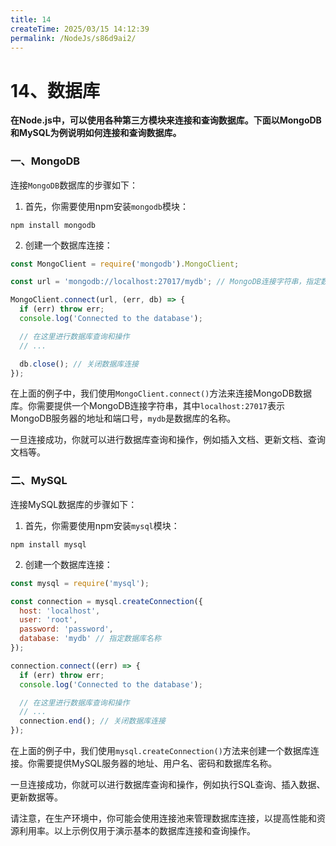 ```yaml
---
title: 14
createTime: 2025/03/15 14:12:39
permalink: /NodeJs/s86d9ai2/
---
```

# 14、数据库

**在Node.js中，可以使用各种第三方模块来连接和查询数据库。下面以MongoDB和MySQL为例说明如何连接和查询数据库。**

### 一、MongoDB

连接`MongoDB`数据库的步骤如下：

1. 首先，你需要使用npm安装`mongodb`模块：

```shell
npm install mongodb
```

2. 创建一个数据库连接：

```javascript
const MongoClient = require('mongodb').MongoClient;

const url = 'mongodb://localhost:27017/mydb'; // MongoDB连接字符串，指定数据库名称

MongoClient.connect(url, (err, db) => {
  if (err) throw err;
  console.log('Connected to the database');

  // 在这里进行数据库查询和操作
  // ...

  db.close(); // 关闭数据库连接
});
```

在上面的例子中，我们使用`MongoClient.connect()`方法来连接MongoDB数据库。你需要提供一个MongoDB连接字符串，其中`localhost:27017`表示MongoDB服务器的地址和端口号，`mydb`是数据库的名称。

一旦连接成功，你就可以进行数据库查询和操作，例如插入文档、更新文档、查询文档等。

### 二、MySQL

连接MySQL数据库的步骤如下：

1. 首先，你需要使用npm安装`mysql`模块：

```shell
npm install mysql
```

2. 创建一个数据库连接：

```javascript
const mysql = require('mysql');

const connection = mysql.createConnection({
  host: 'localhost',
  user: 'root',
  password: 'password',
  database: 'mydb' // 指定数据库名称
});

connection.connect((err) => {
  if (err) throw err;
  console.log('Connected to the database');

  // 在这里进行数据库查询和操作
  // ...
  connection.end(); // 关闭数据库连接
});
```

在上面的例子中，我们使用`mysql.createConnection()`方法来创建一个数据库连接。你需要提供MySQL服务器的地址、用户名、密码和数据库名称。

一旦连接成功，你就可以进行数据库查询和操作，例如执行SQL查询、插入数据、更新数据等。

请注意，在生产环境中，你可能会使用连接池来管理数据库连接，以提高性能和资源利用率。以上示例仅用于演示基本的数据库连接和查询操作。

